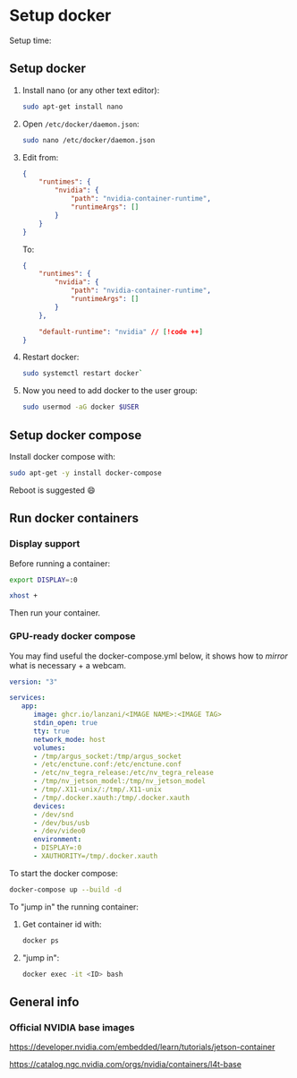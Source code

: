 # Setup docker

Setup time: <Badge type="info" text="5 min" />

## Setup docker

1. Install nano (or any other text editor):
   ```bash
   sudo apt-get install nano
   ``` 
2. Open `/etc/docker/daemon.json`:
   ```bash
   sudo nano /etc/docker/daemon.json
   ```
3. Edit from:
    ```json
    {
        "runtimes": {
            "nvidia": {
                "path": "nvidia-container-runtime",
                "runtimeArgs": []
            }
        }
    }
    ```

   To:
    ```json
    {
        "runtimes": {
            "nvidia": {
                "path": "nvidia-container-runtime",
                "runtimeArgs": []
            }
        },
    
        "default-runtime": "nvidia" // [!code ++]
    }
    ```
4. Restart docker:
   ```bash
   sudo systemctl restart docker`
   ```

5. Now you need to add docker to the user group:
   ```bash
   sudo usermod -aG docker $USER
   ```

## Setup docker compose

Install docker compose with:

```bash
sudo apt-get -y install docker-compose
```

Reboot is suggested :smile:

## Run docker containers

### Display support
Before running a container:
```bash
export DISPLAY=:0
```
```bash
xhost +
```

Then run your container.

### GPU-ready docker compose
You may find useful the docker-compose.yml below, it shows how to _mirror_ what is necessary + a webcam.
```YAML
version: "3"

services:
   app:
      image: ghcr.io/lanzani/<IMAGE NAME>:<IMAGE TAG>
      stdin_open: true
      tty: true
      network_mode: host
      volumes:
      - /tmp/argus_socket:/tmp/argus_socket
      - /etc/enctune.conf:/etc/enctune.conf
      - /etc/nv_tegra_release:/etc/nv_tegra_release
      - /tmp/nv_jetson_model:/tmp/nv_jetson_model
      - /tmp/.X11-unix/:/tmp/.X11-unix
      - /tmp/.docker.xauth:/tmp/.docker.xauth
      devices:
      - /dev/snd
      - /dev/bus/usb
      - /dev/video0
      environment:
      - DISPLAY=:0
      - XAUTHORITY=/tmp/.docker.xauth
```
To start the docker compose:
```bash
docker-compose up --build -d
```

To "jump in" the running container:
1. Get container id with: 
   ```bash
   docker ps
   ```
2. "jump in":
   ```bash
   docker exec -it <ID> bash
   ```

## General info

### Official NVIDIA base images

https://developer.nvidia.com/embedded/learn/tutorials/jetson-container

https://catalog.ngc.nvidia.com/orgs/nvidia/containers/l4t-base